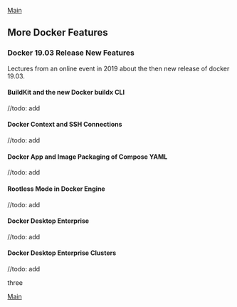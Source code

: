 <!--
ignore these words in spell check for this file
// cSpell:ignore buildx
-->

[Main](README.md)

## More Docker Features

### Docker 19.03 Release New Features

<!-- <details> -->
<summary>
Lectures from an online event in 2019 about the then new release of docker 19.03.
</summary>

#### BuildKit and the new Docker buildx CLI

<!-- <details> -->
<summary>
//todo: add
</summary>

</details>

#### Docker Context and SSH Connections
<!-- <details> -->
<summary>
//todo: add
</summary>

</details>

#### Docker App and Image Packaging of Compose YAML

<!-- <details> -->
<summary>
//todo: add
</summary>

</details>

#### Rootless Mode in Docker Engine

<!-- <details> -->
<summary>
//todo: add
</summary>

</details>

#### Docker Desktop Enterprise

<!-- <details> -->
<summary>
//todo: add
</summary>

</details>

#### Docker Desktop Enterprise Clusters

<!-- <details> -->
<summary>
//todo: add
</summary>

</details>


three
</details>

[Main](README.md)
